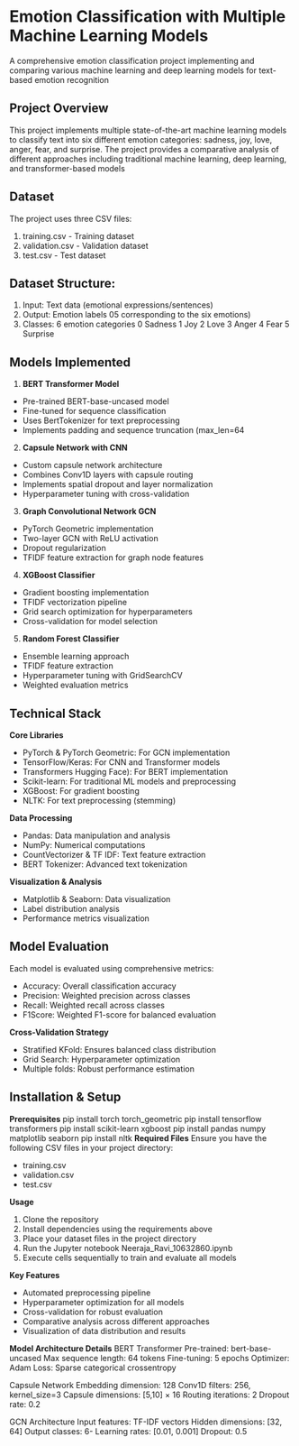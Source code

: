 # Emotion Classification with Multiple Machine Learning Models
A comprehensive emotion classification project implementing and comparing various machine learning and deep learning models for text-based emotion recognition
## Project Overview
This project implements multiple state-of-the-art machine learning models to classify text into six different emotion categories: sadness, joy, love, anger, fear, and surprise. The project provides a comparative analysis of different approaches including traditional machine learning, deep learning, and transformer-based models
## Dataset
The project uses three CSV files: 
1. training.csv - Training dataset
2. validation.csv - Validation dataset
3. test.csv - Test dataset
## Dataset Structure:
1. Input: Text data (emotional expressions/sentences)
2. Output: Emotion labels 05 corresponding to the six emotions)
3. Classes: 6 emotion categories
 0 Sadness
 1 Joy
 2 Love
 3 Anger
 4 Fear
 5 Surprise
## Models Implemented
1. **BERT Transformer Model**
 * Pre-trained BERT-base-uncased model
 * Fine-tuned for sequence classification
 * Uses BertTokenizer for text preprocessing
 * Implements padding and sequence truncation (max_len=64
2. **Capsule Network with CNN**
 * Custom capsule network architecture
 * Combines Conv1D layers with capsule routing
 * Implements spatial dropout and layer normalization
 * Hyperparameter tuning with cross-validation
3. **Graph Convolutional Network GCN**
 * PyTorch Geometric implementation
 * Two-layer GCN with ReLU activation
 * Dropout regularization
 * TFIDF feature extraction for graph node features
4. **XGBoost Classifier**
 * Gradient boosting implementation
 * TFIDF vectorization pipeline
 * Grid search optimization for hyperparameters
 * Cross-validation for model selection
5. **Random Forest Classifier**
 * Ensemble learning approach
 * TFIDF feature extraction
 * Hyperparameter tuning with GridSearchCV
 * Weighted evaluation metrics
## Technical Stack
**Core Libraries**
 * PyTorch & PyTorch Geometric: For GCN implementation
 * TensorFlow/Keras: For CNN and Transformer models
 * Transformers Hugging Face): For BERT implementation
 * Scikit-learn: For traditional ML models and preprocessing
 * XGBoost: For gradient boosting
 * NLTK: For text preprocessing (stemming)

 **Data Processing**
 * Pandas: Data manipulation and analysis
 * NumPy: Numerical computations
 * CountVectorizer & TF IDF: Text feature extraction
 * BERT Tokenizer: Advanced text tokenization
 
 **Visualization & Analysis**
 * Matplotlib & Seaborn: Data visualization
 * Label distribution analysis
 * Performance metrics visualization
## Model Evaluation
 Each model is evaluated using comprehensive metrics:
 * Accuracy: Overall classification accuracy
 * Precision: Weighted precision across classes
 * Recall: Weighted recall across classes
 * F1Score: Weighted F1-score for balanced evaluation

**Cross-Validation Strategy**
 * Stratified KFold: Ensures balanced class distribution
 * Grid Search: Hyperparameter optimization
 * Multiple folds: Robust performance estimation

##  Installation & Setup
 **Prerequisites**
 pip install torch torch_geometric
 pip install tensorflow transformers
 pip install scikit-learn xgboost
 pip install pandas numpy matplotlib seaborn
 pip install nltk
 **Required Files**
 Ensure you have the following CSV files in your project directory:
 * training.csv
 * validation.csv
 * test.csv

**Usage**
1. Clone the repository
2. Install dependencies using the requirements above
3. Place your dataset files in the project directory
4. Run the Jupyter notebook Neeraja_Ravi_10632860.ipynb
5. Execute cells sequentially to train and evaluate all models

 **Key Features**
 * Automated preprocessing pipeline
 * Hyperparameter optimization for all models
 * Cross-validation for robust evaluation
 * Comparative analysis across different approaches
 * Visualization of data distribution and results

 **Model Architecture Details**
 BERT Transformer
   Pre-trained: bert-base-uncased
   Max sequence length: 64 tokens
   Fine-tuning: 5 epochs
   Optimizer: Adam
   Loss: Sparse categorical crossentropy

 Capsule Network
   Embedding dimension: 128
   Conv1D filters: 256, kernel_size=3
   Capsule dimensions: [5,10] × 16
   Routing iterations: 2
   Dropout rate: 0.2

 GCN Architecture
  Input features: TF-IDF vectors
  Hidden dimensions: [32, 64]
  Output classes: 6-
  Learning rates: [0.01, 0.001]
  Dropout: 0.5


